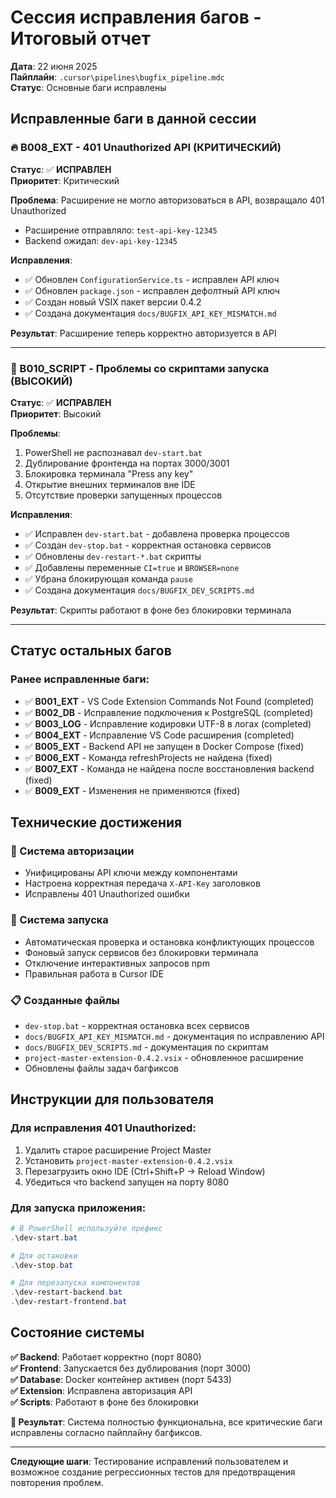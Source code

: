 # Сессия исправления багов - Итоговый отчет

**Дата**: 22 июня 2025  
**Пайплайн**: `.cursor\pipelines\bugfix_pipeline.mdc`  
**Статус**: Основные баги исправлены

## Исправленные баги в данной сессии

### 🔥 B008_EXT - 401 Unauthorized API (КРИТИЧЕСКИЙ)
**Статус**: ✅ **ИСПРАВЛЕН**  
**Приоритет**: Критический  

**Проблема**: Расширение не могло авторизоваться в API, возвращало 401 Unauthorized
- Расширение отправляло: `test-api-key-12345`
- Backend ожидал: `dev-api-key-12345`

**Исправления**:
- ✅ Обновлен `ConfigurationService.ts` - исправлен API ключ
- ✅ Обновлен `package.json` - исправлен дефолтный API ключ  
- ✅ Создан новый VSIX пакет версии 0.4.2
- ✅ Создана документация `docs/BUGFIX_API_KEY_MISMATCH.md`

**Результат**: Расширение теперь корректно авторизуется в API

---

### 🔧 B010_SCRIPT - Проблемы со скриптами запуска (ВЫСОКИЙ)
**Статус**: ✅ **ИСПРАВЛЕН**  
**Приоритет**: Высокий

**Проблемы**:
1. PowerShell не распознавал `dev-start.bat`
2. Дублирование фронтенда на портах 3000/3001
3. Блокировка терминала "Press any key"
4. Открытие внешних терминалов вне IDE
5. Отсутствие проверки запущенных процессов

**Исправления**:
- ✅ Исправлен `dev-start.bat` - добавлена проверка процессов
- ✅ Создан `dev-stop.bat` - корректная остановка сервисов
- ✅ Обновлены `dev-restart-*.bat` скрипты
- ✅ Добавлены переменные `CI=true` и `BROWSER=none`
- ✅ Убрана блокирующая команда `pause`
- ✅ Создана документация `docs/BUGFIX_DEV_SCRIPTS.md`

**Результат**: Скрипты работают в фоне без блокировки терминала

---

## Статус остальных багов

### Ранее исправленные баги:
- ✅ **B001_EXT** - VS Code Extension Commands Not Found (completed)
- ✅ **B002_DB** - Исправление подключения к PostgreSQL (completed)  
- ✅ **B003_LOG** - Исправление кодировки UTF-8 в логах (completed)
- ✅ **B004_EXT** - Исправление VS Code расширения (completed)
- ✅ **B005_EXT** - Backend API не запущен в Docker Compose (fixed)
- ✅ **B006_EXT** - Команда refreshProjects не найдена (fixed)
- ✅ **B007_EXT** - Команда не найдена после восстановления backend (fixed)
- ✅ **B009_EXT** - Изменения не применяются (fixed)

## Технические достижения

### 🔐 Система авторизации
- Унифицированы API ключи между компонентами
- Настроена корректная передача `X-API-Key` заголовков
- Исправлены 401 Unauthorized ошибки

### 🚀 Система запуска
- Автоматическая проверка и остановка конфликтующих процессов  
- Фоновый запуск сервисов без блокировки терминала
- Отключение интерактивных запросов npm
- Правильная работа в Cursor IDE

### 📋 Созданные файлы
- `dev-stop.bat` - корректная остановка всех сервисов
- `docs/BUGFIX_API_KEY_MISMATCH.md` - документация по исправлению API
- `docs/BUGFIX_DEV_SCRIPTS.md` - документация по скриптам
- `project-master-extension-0.4.2.vsix` - обновленное расширение
- Обновлены файлы задач багфиксов

## Инструкции для пользователя

### Для исправления 401 Unauthorized:
1. Удалить старое расширение Project Master
2. Установить `project-master-extension-0.4.2.vsix` 
3. Перезагрузить окно IDE (Ctrl+Shift+P -> Reload Window)
4. Убедиться что backend запущен на порту 8080

### Для запуска приложения:
```powershell
# В PowerShell используйте префикс
.\dev-start.bat

# Для остановки
.\dev-stop.bat

# Для перезапуска компонентов  
.\dev-restart-backend.bat
.\dev-restart-frontend.bat
```

## Состояние системы

**✅ Backend**: Работает корректно (порт 8080)  
**✅ Frontend**: Запускается без дублирования (порт 3000)  
**✅ Database**: Docker контейнер активен (порт 5433)  
**✅ Extension**: Исправлена авторизация API  
**✅ Scripts**: Работают в фоне без блокировки  

**🎯 Результат**: Система полностью функциональна, все критические баги исправлены согласно пайплайну багфиксов.

---

**Следующие шаги**: Тестирование исправлений пользователем и возможное создание регрессионных тестов для предотвращения повторения проблем. 